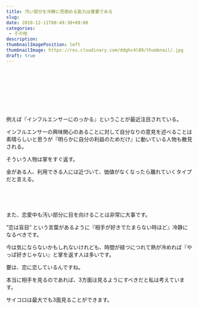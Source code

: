 ```yaml
---
title: 汚い部分を冷静に見極める能力は重要である
slug: 
date: 2018-12-11T00:49:30+09:00
categories: 
 - その他
description: 
thumbnailImagePosition: left
thumbnailImage: https://res.cloudinary.com/ddghc4l09/thumbnail/.jpg
draft: true
---
```


<!--more-->

&nbsp;

&nbsp;

&nbsp;

&nbsp;

例えば『インフルエンサーにのっかる』ということが最近注目されている。

インフルエンサーの興味関心のあることに対して自分なりの意見を述べることは素晴らしいと思うが『明らかに自分の利益のためだけ』に動いている人物も散見される。

そういう人物は掌をすぐ返す。

金がある人、利用できる人には近づいて、価値がなくなったら離れていくタイプだと言える。

&nbsp;

&nbsp;

また、恋愛中も汚い部分に目を向けることは非常に大事です。

”恋は盲目” という言葉があるように『相手が好きでたまらない時ほど』冷静になるべきです。

今は気にならないかもしれないけれども、時間が経つにつれて熱が冷めれば『やっぱ好きじゃない』と掌を返す人は多いです。

要は、恋に恋しているんですね。

本当に相手を見るのであれば、3方面は見るようにすべきだと私は考えています。

サイコロは最大でも3面見ることができます。
